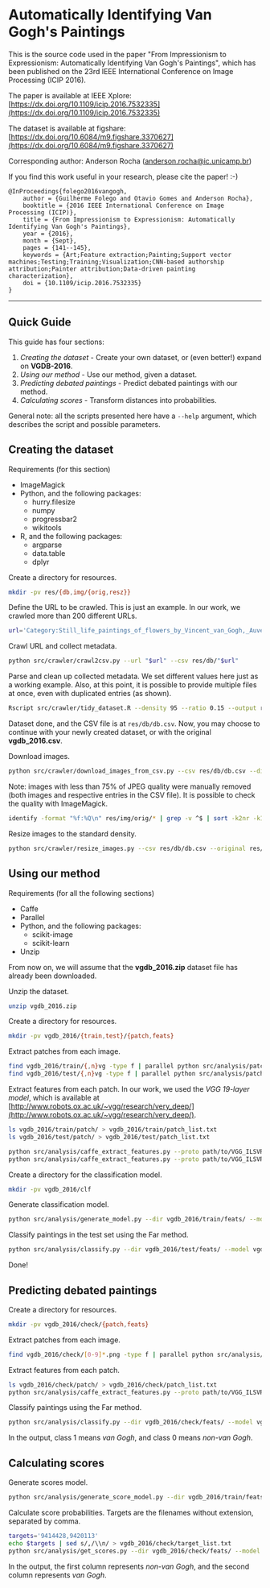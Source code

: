 # Automatically Identifying Van Gogh's Paintings

This is the source code used in the paper
"From Impressionism to Expressionism: Automatically
Identifying Van Gogh's Paintings", which has been
published on the 23rd IEEE International Conference
on Image Processing (ICIP 2016).

The paper is available at IEEE Xplore:
[https://dx.doi.org/10.1109/icip.2016.7532335](https://dx.doi.org/10.1109/icip.2016.7532335)

The dataset is available at figshare:
[https://dx.doi.org/10.6084/m9.figshare.3370627](https://dx.doi.org/10.6084/m9.figshare.3370627)

Corresponding author:
Anderson Rocha ([anderson.rocha@ic.unicamp.br](mailto:anderson.rocha@ic.unicamp.br))


If you find this work useful in your research, please cite the paper!  :-)

```
@InProceedings{folego2016vangogh,
    author = {Guilherme Folego and Otavio Gomes and Anderson Rocha},
    booktitle = {2016 IEEE International Conference on Image Processing (ICIP)},
    title = {From Impressionism to Expressionism: Automatically Identifying Van Gogh's Paintings},
    year = {2016},
    month = {Sept},
    pages = {141--145},
    keywords = {Art;Feature extraction;Painting;Support vector machines;Testing;Training;Visualization;CNN-based authorship attribution;Painter attribution;Data-driven painting characterization},
    doi = {10.1109/icip.2016.7532335}
}
```


---

## Quick Guide

This guide has four sections:

1. *Creating the dataset* - Create your own dataset, or (even better!) expand on **VGDB-2016**.
2. *Using our method* - Use our method, given a dataset.
3. *Predicting debated paintings* - Predict debated paintings with our method.
4. *Calculating scores* - Transform distances into probabilities.


General note: all the scripts presented here have a `--help` argument,
which describes the script and possible parameters.


## Creating the dataset

Requirements (for this section)

- ImageMagick
- Python, and the following packages:
    - hurry.filesize
    - numpy
    - progressbar2
    - wikitools
- R, and the following packages:
    - argparse
    - data.table
    - dplyr


Create a directory for resources.
```bash
mkdir -pv res/{db,img/{orig,resz}}
```

Define the URL to be crawled. This is just an example. In our work, we crawled more than 200 different URLs.
```bash
url='Category:Still_life_paintings_of_flowers_by_Vincent_van_Gogh,_Auvers_1890'
```

Crawl URL and collect metadata.
```bash
python src/crawler/crawl2csv.py --url "$url" --csv res/db/"$url"
```

Parse and clean up collected metadata.
We set different values here just as a working example.
Also, at this point, it is possible to provide multiple files at once, even with duplicated entries (as shown).
```bash
Rscript src/crawler/tidy_dataset.R --density 95 --ratio 0.15 --output res/db/db.csv res/db/"$url" res/db/"$url"
```

Dataset done, and the CSV file is at `res/db/db.csv`.
Now, you may choose to continue with your newly created dataset, or with the original **vgdb_2016.csv**.


Download images.
```bash
python src/crawler/download_images_from_csv.py --csv res/db/db.csv --directory res/img/orig/
```
Note: images with less than 75% of JPEG quality were manually removed
(both images and respective entries in the CSV file).
It is possible to check the quality with ImageMagick.

```bash
identify -format "%f:%Q\n" res/img/orig/* | grep -v ^$ | sort -k2nr -k1 -t:
```


Resize images to the standard density.
```bash
python src/crawler/resize_images.py --csv res/db/db.csv --original res/img/orig/ --resized res/img/resz/
```


## Using our method

Requirements (for all the following sections)

- Caffe
- Parallel
- Python, and the following packages:
    - scikit-image
    - scikit-learn
- Unzip


From now on, we will assume that the **vgdb_2016.zip** dataset file has already been downloaded.

Unzip the dataset.
```bash
unzip vgdb_2016.zip
```

Create a directory for resources.
```bash
mkdir -pv vgdb_2016/{train,test}/{patch,feats}
```

Extract patches from each image.
```bash
find vgdb_2016/train/{,n}vg -type f | parallel python src/analysis/patch_extraction.py --image {} --dir vgdb_2016/train/patch/
find vgdb_2016/test/{,n}vg -type f | parallel python src/analysis/patch_extraction.py --image {} --dir vgdb_2016/test/patch/
```

Extract features from each patch.
In our work, we used the *VGG 19-layer model*, which is available at [http://www.robots.ox.ac.uk/~vgg/research/very_deep/](http://www.robots.ox.ac.uk/~vgg/research/very_deep/).
```bash
ls vgdb_2016/train/patch/ > vgdb_2016/train/patch_list.txt
ls vgdb_2016/test/patch/ > vgdb_2016/test/patch_list.txt

python src/analysis/caffe_extract_features.py --proto path/to/VGG_ILSVRC_19_layers_deploy.prototxt --model path/to/VGG_ILSVRC_19_layers.caffemodel --list vgdb_2016/train/patch_list.txt --input vgdb_2016/train/patch/ --output vgdb_2016/train/feats/
python src/analysis/caffe_extract_features.py --proto path/to/VGG_ILSVRC_19_layers_deploy.prototxt --model path/to/VGG_ILSVRC_19_layers.caffemodel --list vgdb_2016/test/patch_list.txt --input vgdb_2016/test/patch/ --output vgdb_2016/test/feats/
```

Create a directory for the classification model.
```bash
mkdir -pv vgdb_2016/clf
```

Generate classification model.
```bash
python src/analysis/generate_model.py --dir vgdb_2016/train/feats/ --model vgdb_2016/clf/model.pkl
```

Classify paintings in the test set using the Far method.
```bash
python src/analysis/classify.py --dir vgdb_2016/test/feats/ --model vgdb_2016/clf/model.pkl --aggregation far --gtruth
```

Done!


## Predicting debated paintings

Create a directory for resources.
```bash
mkdir -pv vgdb_2016/check/{patch,feats}
```

Extract patches from each image.
```bash
find vgdb_2016/check/[0-9]*.png -type f | parallel python src/analysis/patch_extraction.py --image {} --dir vgdb_2016/check/patch/
```

Extract features from each patch.
```bash
ls vgdb_2016/check/patch/ > vgdb_2016/check/patch_list.txt
python src/analysis/caffe_extract_features.py --proto path/to/VGG_ILSVRC_19_layers_deploy.prototxt --model path/to/VGG_ILSVRC_19_layers.caffemodel --list vgdb_2016/check/patch_list.txt --input vgdb_2016/check/patch/ --output vgdb_2016/check/feats/
```

Classify paintings using the Far method.
```bash
python src/analysis/classify.py --dir vgdb_2016/check/feats/ --model vgdb_2016/clf/model.pkl --aggregation far
```

In the output, class 1 means *van Gogh*, and class 0 means *non-van Gogh*.


## Calculating scores

Generate scores  model.
```bash
python src/analysis/generate_score_model.py --dir vgdb_2016/train/feats/ --model vgdb_2016/clf/model.pkl --score vgdb_2016/clf/score.pkl
```

Calculate score probabilities. Targets are the filenames without extension, separated by comma.
```bash
targets='9414428,9420113'
echo $targets | sed s/,/\\n/ > vgdb_2016/check/target_list.txt
python src/analysis/get_scores.py --dir vgdb_2016/check/feats/ --model vgdb_2016/clf/model.pkl --score vgdb_2016/clf/score.pkl --targets vgdb_2016/check/target_list.txt
```

In the output, the first column represents *non-van Gogh*, and the second column represents *van Gogh*.

